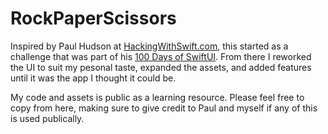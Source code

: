# RockPaperScissors

Inspired by Paul Hudson at [HackingWithSwift.com](https://www.hackingwithswift.com), this started as a challenge that was part of his [100 Days of SwiftUI](https://www.hackingwithswift.com/100/swiftui).  From there I reworked the UI to suit my pesonal taste, expanded the assets, and added features until it was the app I thought it could be.

My code and assets is public as a learning resource.  Please feel free to copy from here, making sure to give credit to Paul and myself if any of this is used publically.
